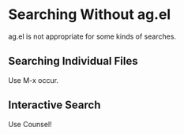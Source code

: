 # Searching Without ag.el

ag.el is not appropriate for some kinds of searches.

## Searching Individual Files

Use M-x occur.

## Interactive Search

Use Counsel!


